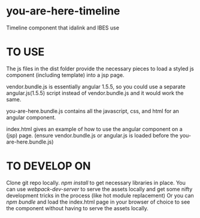 # you-are-here-timeline
Timeline component that idalink and IBES use

# TO USE
The js files in the dist folder provide the necessary pieces to load a styled js component (including template) into a jsp page.

vendor.bundle.js is essentially angular 1.5.5, so you could use a separate angular.js(1.5.5) script instead of vendor.bundle.js and it would work the same.

you-are-here.bundle.js contains all the javascript, css, and html for an angular component.

index.html gives an example of how to use the angular component on a (jsp) page. (ensure vendor.bundle.js or angular.js is loaded before the you-are-here.bundle.js)

# TO DEVELOP ON
Clone git repo locally.
*npm install* to get necessary libraries in place.
You can use *webpack-dev-server* to serve the assets locally and get some nifty development tricks in the process (like hot module replacement)
Or
you can *npm bundle* and load the index.html page in your browser of choice to see the component without having to serve the assets locally.
